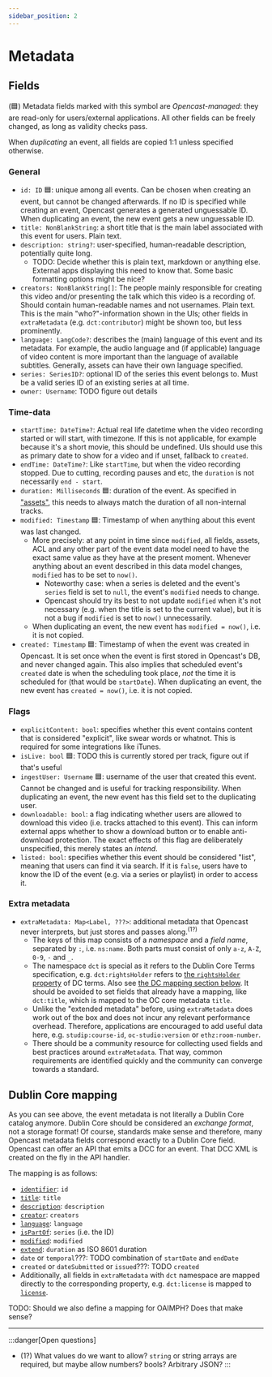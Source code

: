 ```yaml
---
sidebar_position: 2
---
```


# Metadata


## Fields

(🟦) Metadata fields marked with this symbol are *Opencast-managed*: they are read-only for users/external applications. All other fields can be freely changed, as long as validity checks pass.

When *duplicating* an event, all fields are copied 1:1 unless specified otherwise.

### General
- `id: ID` 🟦: unique among all events.
  Can be chosen when creating an event, but cannot be changed afterwards.
  If no ID is specified while creating an event, Opencast generates a generated unguessable ID.
  When duplicating an event, the new event gets a new unguessable ID.
- `title: NonBlankString`: a short title that is the main label associated with this event for users. Plain text.
- `description: string?`: user-specified, human-readable description, potentially quite long.
  - TODO: Decide whether this is plain text, markdown or anything else. External apps displaying this need to know that. Some basic formatting options might be nice?
- `creators: NonBlankString[]`: The people mainly responsible for creating this video and/or presenting the talk which this video is a recording of. Should contain human-readable names and not usernames. Plain text. This is the main "who?"-information shown in the UIs; other fields in `extraMetadata` (e.g. `dct:contributor`) might be shown too, but less prominently.
- `language: LangCode?`: describes the (main) language of this event and its metadata. For example, the audio language and (if applicable) language of video content is more important than the language of available subtitles. Generally, assets can have their own language specified.
- `series: SeriesID?`: optional ID of the series this event belongs to. Must be a valid series ID of an existing series at all time.
- `owner: Username`: TODO figure out details

### Time-data
- `startTime: DateTime?`: Actual real life datetime when the video recording started or will start, with timezone. If this is not applicable, for example because it's a short movie, this should be undefined. UIs should use this as primary date to show for a video and if unset, fallback to `created`.
- `endTime: DateTime?`: Like `startTime`, but when the video recording stopped. Due to cutting, recording pauses and etc, the `duration` is not necessarily `end - start`.
- `duration: Milliseconds` 🟦: duration of the event. As specified in ["assets"](./assets), this needs to always match the duration of all non-internal tracks.
- `modified: Timestamp` 🟦: Timestamp of when anything about this event was last changed.
  - More precisely: at any point in time since `modified`, all fields, assets, ACL and any other part of the event data model need to have the exact same value as they have at the present moment.
  Whenever anything about an event described in this data model changes, `modified` has to be set to `now()`.
    - Noteworthy case: when a series is deleted and the event's `series` field is set to `null`, the event's `modified` needs to change.
    - Opencast should try its best to not update `modified` when it's not necessary (e.g. when the title is set to the current value), but it is not a bug if `modified` is set to `now()` unnecessarily.
  - When duplicating an event, the new event has `modified = now()`, i.e. it is not copied.
- `created: Timestamp` 🟦: Timestamp of when the event was created in Opencast. It is set once when the event is first stored in Opencast's DB, and never changed again. This also implies that scheduled event's `created` date is when the scheduling took place, _not_ the time it is scheduled for (that would be `startDate`).
  When duplicating an event, the new event has `created = now()`, i.e. it is not copied.


### Flags
- `explicitContent: bool`: specifies whether this event contains content that is considered "explicit", like swear words or whatnot. This is required for some integrations like iTunes.
- `isLive: bool` 🟦: TODO this is currently stored per track, figure out if that's useful
- `ingestUser: Username` 🟦: username of the user that created this event. Cannot be changed and is useful for tracking responsibility.
  When duplicating an event, the new event has this field set to the duplicating user.
- `downloadable: bool`: a flag indicating whether users are allowed to download this video (i.e. tracks attached to this event). This can inform external apps whether to show a download button or to enable anti-download protection. The exact effects of this flag are deliberately unspecified, this merely states an *intend*.
- `listed: bool`: specifies whether this event should be considered "list", meaning that users can find it via search. If it is `false`, users have to know the ID of the event (e.g. via a series or playlist) in order to access it.

### Extra metadata
- `extraMetadata: Map<Label, ???>`: additional metadata that Opencast never interprets, but just stores and passes along.<sup>(1?)</sup>
  - The keys of this map consists of a _namespace_ and a _field name_, separated by `:`, i.e. `ns:name`. Both parts must consist of only `a-z`, `A-Z`, `0-9`, `-` and `_`.
  - The namespace `dct` is special as it refers to the Dublin Core Terms specification, e.g. `dct:rightsHolder` refers to [the `rightsHolder` property](https://www.dublincore.org/specifications/dublin-core/dcmi-terms/#http://purl.org/dc/terms/rightsHolder) of DC terms. Also see [the DC mapping section below](#dublin-core-mapping). It should be avoided to set fields that already have a mapping, like `dct:title`, which is mapped to the OC core metadata `title`.
  - Unlike the "extended metadata" before, using `extraMetadata` does work out of the box and does not incur any relevant performance overhead. Therefore, applications are encouraged to add useful data here, e.g. `studip:course-id`, `oc-studio:version` or `ethz:room-number`.
  - There should be a community resource for collecting used fields and best practices around `extraMetadata`. That way, common requirements are identified quickly and the community can converge towards a standard.



## Dublin Core mapping

As you can see above, the event metadata is not literally a Dublin Core catalog anymore.
Dublin Core should be considered an *exchange format*, not a storage format!
Of course, standards make sense and therefore, many Opencast metadata fields correspond exactly to a Dublin Core field.
Opencast can offer an API that emits a DCC for an event.
That DCC XML is created on the fly in the API handler.

The mapping is as follows:

- [`identifier`](https://www.dublincore.org/specifications/dublin-core/dcmi-terms/#http://purl.org/dc/terms/identifier): `id`
- [`title`](https://www.dublincore.org/specifications/dublin-core/dcmi-terms/#http://purl.org/dc/terms/title): `title`
- [`description`](https://www.dublincore.org/specifications/dublin-core/dcmi-terms/#http://purl.org/dc/terms/description): `description`
- [`creator`](https://www.dublincore.org/specifications/dublin-core/dcmi-terms/#http://purl.org/dc/terms/creator): `creators`
- [`language`](https://www.dublincore.org/specifications/dublin-core/dcmi-terms/#http://purl.org/dc/terms/language): `language`
- [`isPartOf`](https://www.dublincore.org/specifications/dublin-core/dcmi-terms/#http://purl.org/dc/terms/isPartOf): `series` (i.e. the ID)
- [`modified`](https://www.dublincore.org/specifications/dublin-core/dcmi-terms/#http://purl.org/dc/terms/modified): `modified`
- [`extend`](https://www.dublincore.org/specifications/dublin-core/dcmi-terms/#http://purl.org/dc/terms/extent): `duration` as ISO 8601 duration
- `date` or `temporal`???: TODO combination of `startDate` and `endDate`
- `created` or `dateSubmitted` or `issued`???: TODO `created`
- Additionally, all fields in `extraMetadata` with `dct` namespace are mapped directly to the corresponding property, e.g. `dct:license` is mapped to [`license`](https://www.dublincore.org/specifications/dublin-core/dcmi-terms/#http://purl.org/dc/terms/license).

TODO: Should we also define a mapping for OAIMPH? Does that make sense?

---

:::danger[Open questions]

- (1?) What values do we want to allow? `string` or string arrays are required, but maybe allow numbers? bools? Arbitrary JSON?
:::
